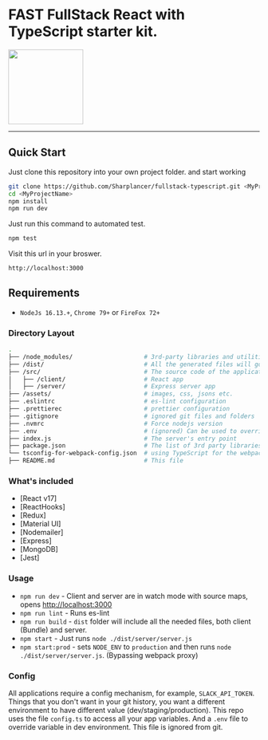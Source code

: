 # FAST FullStack React with TypeScript starter kit.

<img src="https://github.com/Sharplancer/fullstack-typescript/raw/master/assets/images/logo.png" width="150">

---

## Quick Start

Just clone this repository into your own project folder. and start working

```bash
git clone https://github.com/Sharplancer/fullstack-typescript.git <MyProjectName>
cd <MyProjectName>
npm install
npm run dev
```

Just run this command to automated test.
```bash
npm test
```

Visit this url in your broswer.
```bash
http://localhost:3000
```
## Requirements

- `NodeJs 16.13.+`, `Chrome 79+` or `FireFox 72+`

### Directory Layout

```bash
.
├── /node_modules/                    # 3rd-party libraries and utilities
├── /dist/                            # All the generated files will go here, and will run from this folder
├── /src/                             # The source code of the application
│   ├── /client/                      # React app
│   ├── /server/                      # Express server app
├── /assets/                          # images, css, jsons etc.
├── .eslintrc                         # es-lint configuration
├── .prettierec                       # prettier configuration
├── .gitignore                        # ignored git files and folders
├── .nvmrc                            # Force nodejs version
├── .env                              # (ignored) Can be used to override environment variables
├── index.js                          # The server's entry point
├── package.json                      # The list of 3rd party libraries and utilities
└── tsconfig-for-webpack-config.json  # using TypeScript for the webpack config file
├── README.md                         # This file
```

### What's included

- [React v17]
- [ReactHooks]
- [Redux]
- [Material UI]
- [Nodemailer]
- [Express]
- [MongoDB]
- [Jest]

### Usage

- `npm run dev` - Client and server are in watch mode with source maps, opens [http://localhost:3000](http://localhost:3000)
- `npm run lint` - Runs es-lint
- `npm run build` - `dist` folder will include all the needed files, both client (Bundle) and server.
- `npm start` - Just runs `node ./dist/server/server.js`
- `npm start:prod` - sets `NODE_ENV` to `production` and then runs `node ./dist/server/server.js`. (Bypassing webpack proxy)

### Config

All applications require a config mechanism, for example, `SLACK_API_TOKEN`. Things that you don't want in your git history, you want a different environment to have different value (dev/staging/production). This repo uses the file `config.ts` to access all your app variables. And a `.env` file to override variable in dev environment. This file is ignored from git.

